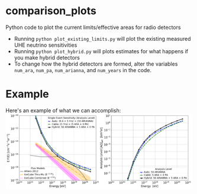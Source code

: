 # comparison_plots
Python code to plot the current limits/effective areas for radio detectors
- Running `python plot_existing_limits.py` will plot the existing measured UHE neutrino sensitivities
- Running `python plot_hybrid.py` will plots estimates for what happens if you make hybrid detectors
- To change how the hybrid detectors are formed, alter the variables `num_ara`, `num_pa`, `num_arianna`, and `num_years` in the code.

# Example
Here's an example of what we can accomplish:
![ScreenShot](projected_hybrid.png)